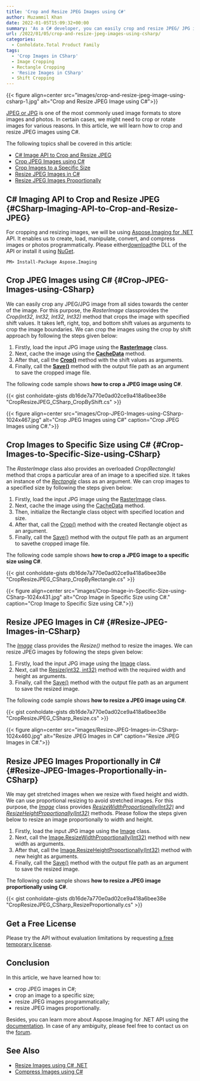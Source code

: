 ```yaml
---
title: 'Crop and Resize JPEG Images using C#'
author: Muzammil Khan
date: 2022-01-05T15:09:32+00:00
summary: 'As a C# developer, you can easily crop and resize JPEG/ JPG images programmatically. In this article, you will learn **how to crop and resize JPEG Images using C#**.'
url: /2022/01/05/crop-and-resize-jpeg-images-using-csharp/
categories:
  - Conholdate.Total Product Family
tags:
  - 'Crop Images in CSharp'
  - Image Cropping
  - Rectangle Cropping
  - 'Resize Images in CSharp'
  - Shift Cropping
---
```


{{< figure align=center src="images/crop-and-resize-jpeg-image-using-csharp-1.jpg" alt="Crop and Resize JPEG Image using C#">}}

[JPEG or JPG][2] is one of the most commonly used image formats to store images and photos. In certain cases, we might need to crop or rotate images for various reasons. In this article, we will learn how to crop and resize JPEG images using C#.

The following topics shall be covered in this article:

  * [C# Image API to Crop and Resize JPEG][3]
  * [Crop JPEG Images using C#][4]
  * [Crop Images to a Specific Size][5]
  * [Resize JPEG Images in C#][6]
  * [Resize JPEG Images Proportionally][7]

## C# Imaging API to Crop and Resize JPEG {#CSharp-Imaging-API-to-Crop-and-Resize-JPEG}

For cropping and resizing images, we will be using [Aspose.Imaging for .NET][8] API. It enables us to create, load, manipulate, convert, and compress images or photos programmatically. Please either[download][9]the DLL of the API or install it using [NuGet][10].

```
PM> Install-Package Aspose.Imaging
```

## Crop JPEG Images using C# {#Crop-JPEG-Images-using-CSharp}

We can easily crop any JPEG/JPG image from all sides towards the center of the image. For this purpose, the _RasterImage_ classprovides the _Crop(Int32, Int32, Int32, Int32)_ method that crops the image with specified shift values. It takes left, right, top, and bottom shift values as arguments to crop the image boundaries. We can crop the images using the crop by shift approach by following the steps given below:

  1. Firstly, load the input JPG image using the **[RasterImage][11]** class.
  2. Next, cache the image using the **[CacheData][12]** method.
  3. After that, call the **[Crop()][13]** method with the shift values as arguments.
  4. Finally, call the **[Save()][14]** method with the output file path as an argument to save the cropped image file.

The following code sample shows **how to crop a JPEG image using C#**.

{{< gist conholdate-gists db16de7a770e0ad02ce9a418a6bee38e "CropResizeJPEG_CSharp_CropByShift.cs" >}}

{{< figure align=center src="images/Crop-JPEG-Images-using-CSharp-1024x467.jpg" alt="Crop JPEG Images using C#" caption="Crop JPEG Images using C#.">}}
 
## Crop Images to Specific Size using C# {#Crop-Images-to-Specific-Size-using-CSharp}

The _RasterImage_ class also provides an overloaded _Crop(Rectangle)_ method that crops a particular area of an image to a specified size. It takes an instance of the _[Rectangle][16]_ class as an argument. We can crop images to a specified size by following the steps given below:

1. Firstly, load the input JPG image using the [RasterImage](https://apireference.aspose.com/imaging/net/aspose.imaging/rasterimage) class.
2. Next, cache the image using the [CacheData](https://apireference.aspose.com/imaging/net/aspose.imaging/datastreamsupporter/methods/cachedata) method.
3. Then, initialize the Rectangle class object with specified location and size.
4. After that, call the [Crop()](https://apireference.aspose.com/imaging/net/aspose.imaging/rasterimage/methods/crop) method with the created Rectangle object as an argument.
5. Finally, call the [Save()](https://apireference.aspose.com/imaging/net/aspose.imaging.image/save/methods/3) method with the output file path as an argument to savethe cropped image file.

The following code sample shows **how to crop a JPEG image to a specific size using C#**.

{{< gist conholdate-gists db16de7a770e0ad02ce9a418a6bee38e "CropResizeJPEG_CSharp_CropByRectangle.cs" >}}

{{< figure align=center src="images/Crop-Image-in-Specific-Size-using-CSharp-1024x431.jpg" alt="Crop Image in Specific Size using C#." caption="Crop Image to Specific Size using C#.">}}


## Resize JPEG Images in C# {#Resize-JPEG-Images-in-CSharp}

The _[Image][18]_ class provides the _Resize()_ method to resize the images. We can resize JPEG images by following the steps given below:

1. Firstly, load the input JPG image using the [Image](https://apireference.aspose.com/imaging/net/aspose.imaging/image) class.
2. Next, call the [Resize(int32, int32)](https://apireference.aspose.com/imaging/net/aspose.imaging/image/methods/resize) method with the required width and height as arguments.
3. Finally, call the [Save()](https://apireference.aspose.com/imaging/net/aspose.imaging.image/save/methods/3) method with the output file path as an argument to save the resized image.

The following code sample shows **how to resize a JPEG image using C#**.

{{< gist conholdate-gists db16de7a770e0ad02ce9a418a6bee38e "CropResizeJPEG_CSharp_Resize.cs" >}}

{{< figure align=center src="images/Resize-JPEG-Images-in-CSharp-1024x460.jpg" alt="Resize JPEG Images in C#" caption="Resize JPEG Images in C#.">}}


## Resize JPEG Images Proportionally in C# {#Resize-JPEG-Images-Proportionally-in-CSharp}

We may get stretched images when we resize with fixed height and width. We can use proportional resizing to avoid stretched images. For this purpose, the _[Image][18]_ class provides [_ResizeWidthProportionally(Int32)_][20] and [_ResizeHeightProportionally(Int32)_][21] methods. Please follow the steps given below to resize an image proportionally to width and height.

1. Firstly, load the input JPG image using the [Image](https://apireference.aspose.com/imaging/net/aspose.imaging/image) class.
2. Next, call the [Image.ResizeWidthProportionally(Int32)](https://apireference.aspose.com/imaging/net/aspose.imaging/image/methods/resizewidthproportionally) method with new width as arguments.
3. After that, call the [Image.ResizeHeightProportionally(Int32)](https://apireference.aspose.com/imaging/net/aspose.imaging/image/methods/resizeheightproportionally) method with new height as arguments.
4. Finally, call the [Save()](https://apireference.aspose.com/imaging/net/aspose.imaging.image/save/methods/3) method with the output file path as an argument to save the resized image.

The following code sample shows **how to resize a JPEG image proportionally using C#**.

{{< gist conholdate-gists db16de7a770e0ad02ce9a418a6bee38e "CropResizeJPEG_CSharp_ResizeProportionally.cs" >}}

## Get a Free License

Please try the API without evaluation limitations by requesting [a free temporary license][22].

## Conclusion

In this article, we have learned how to:

  * crop JPEG images in C#;
  * crop an image to a specific size;
  * resize JPEG images programmatically;
  * resize JPEG images proportionally.

Besides, you can learn more about Aspose.Imaging for .NET API using the [documentation][23]. In case of any ambiguity, please feel free to contact us on the [forum][24].

## See Also

  * [Resize Images using C# .NET][25]
  * [Compress Images using C#][26]

 [1]: https://blog.conholdate.com/wp-content/uploads/sites/27/2022/01/crop-and-resize-jpeg-image-using-csharp-1.jpg
 [2]: https://docs.fileformat.com/image/jpeg/
 [3]: #CSharp-Imaging-API-to-Crop-and-Resize-JPEG
 [4]: #Crop-JPEG-Images-using-CSharp
 [5]: #Crop-Images-to-Specific-Size-using-CSharp
 [6]: #Resize-JPEG-Images-in-CSharp
 [7]: #Resize-JPEG-Images-Proportionally-in-CSharp
 [8]: https://products.aspose.com/imaging/net/
 [9]: https://downloads.aspose.com/imaging/net
 [10]: https://www.nuget.org/packages/aspose.imaging
 [11]: https://apireference.aspose.com/imaging/net/aspose.imaging/rasterimage
 [12]: https://apireference.aspose.com/imaging/net/aspose.imaging/datastreamsupporter/methods/cachedata
 [13]: https://apireference.aspose.com/imaging/net/aspose.imaging.rasterimage/crop/methods/1
 [14]: https://apireference.aspose.com/imaging/net/aspose.imaging.image/save/methods/3
 [15]: https://blog.conholdate.com/wp-content/uploads/sites/27/2022/01/Crop-JPEG-Images-using-CSharp.jpg
 [16]: https://apireference.aspose.com/imaging/net/aspose.imaging/rectangle
 [17]: https://blog.conholdate.com/wp-content/uploads/sites/27/2022/01/Crop-Image-in-Specific-Size-using-CSharp.jpg
 [18]: https://apireference.aspose.com/imaging/net/aspose.imaging/image
 [19]: https://blog.conholdate.com/wp-content/uploads/sites/27/2022/01/Resize-JPEG-Images-in-CSharp.jpg
 [20]: https://apireference.aspose.com/imaging/net/aspose.imaging/image/methods/resizewidthproportionally
 [21]: https://apireference.aspose.com/imaging/net/aspose.imaging/image/methods/resizeheightproportionally
 [22]: https://purchase.conholdate.com/temporary-license
 [23]: https://docs.aspose.com/imaging/net
 [24]: https://forum.aspose.com/c/imaging
 [25]: https://blog.aspose.com/2021/12/20/resize-images-in-csharp/
 [26]: https://blog.aspose.com/2020/11/27/compress-png-jpeg-and-tiff-images-using-csharp/



